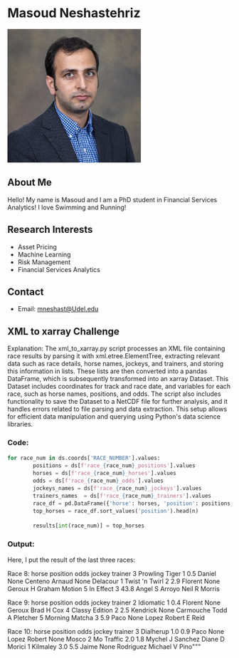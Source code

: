 # Masoud Neshastehriz
![Profile Picture](../images/Masoud.jpg)

## About Me

Hello! My name is Masoud and I am a PhD student in Financial Services Analytics! I love Swimming and Running!

## Research Interests

- Asset Pricing
- Machine Learning
- Risk Management
- Financial Services Analytics

## Contact

- Email: mneshast@Udel.edu

## XML to xarray Challenge

Explanation:
The xml_to_xarray.py script processes an XML file containing race results by parsing it with xml.etree.ElementTree, extracting relevant data such as race details, horse names, jockeys, and trainers, and storing this information in lists. These lists are then converted into a pandas DataFrame, which is subsequently transformed into an xarray Dataset. This Dataset includes coordinates for track and race date, and variables for each race, such as horse names, positions, and odds. The script also includes functionality to save the Dataset to a NetCDF file for further analysis, and it handles errors related to file parsing and data extraction. This setup allows for efficient data manipulation and querying using Python's data science libraries.

### Code:

```python
for race_num in ds.coords['RACE_NUMBER'].values:
        positions = ds[f'race_{race_num}_positions'].values
        horses = ds[f'race_{race_num}_horses'].values
        odds = ds[f'race_{race_num}_odds'].values
        jockeys_names = ds[f'race_{race_num}_jockeys'].values
        trainers_names  = ds[f'race_{race_num}_trainers'].values
        race_df = pd.DataFrame({'horse': horses, 'position': positions, 'odds': odds, 'jockey': jockeys_names, 'trainer': trainers_names})
        top_horses = race_df.sort_values('position').head(n)

        results[int(race_num)] = top_horses
```

### Output:

Here, I put the result of the last three races:

Race 8:
            horse  position  odds               jockey               trainer
3  Prowling Tiger         1   0.5  Daniel None Centeno  Arnaud None Delacour
1  Twist 'n Twirl         2   2.9  Florent None Geroux       H Graham Motion
5       In Effect         3  43.8       Angel S Arroyo         Neil R Morris

Race 9:
            horse  position  odds                   jockey          trainer
2       Idiomatic         1   0.4      Florent None Geroux       Brad H Cox
4  Classy Edition         2   2.5  Kendrick None Carmouche  Todd A Pletcher
5  Morning Matcha         3   5.9          Paco None Lopez    Robert E Reid

Race 10:
        horse  position  odds                jockey            trainer
3   Dialherup       1.0   0.9       Paco None Lopez  Robert None Mosco
2  Mo Traffic       2.0   1.8      Mychel J Sanchez     Diane D Morici
1    Kilmaley       3.0   5.5  Jaime None Rodriguez     Michael V Pino"""




